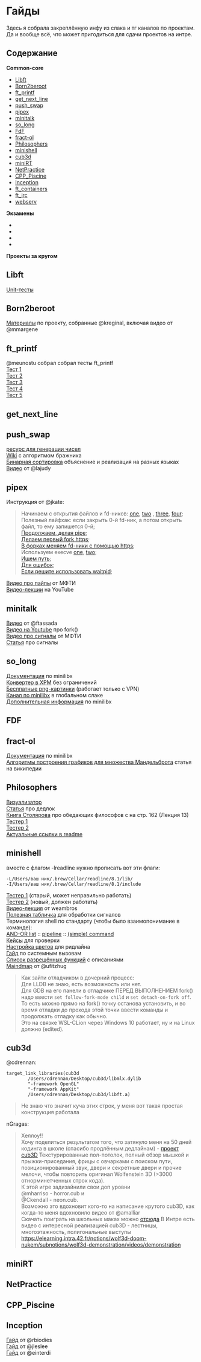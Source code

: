 # Гайды

Здесь я собрала закреплённую инфу из слака и тг каналов по проектам. Да и вообще всё, что может пригодиться для сдачи проектов на интре.

Содержание
----------
**Common-core**
- [Libft](#libft)
- [Born2beroot](#b2b)
- [ft_printf](#printf)
- [get_next_line](#gnl)
- [push_swap](#push_swap)
- [pipex](#pipex)
- [minitalk](#minitalk)
- [so_long](#so_long)
- [FdF](#fdf)
- [fract-ol](#fract_ol)
- [Philosophers](#philo)
- [minishell](#minishell)
- [cub3d](#cub3d)
- [miniRT](#minirt)
- [NetPractice](#netpractice)
- [CPP_Piscine](#cpp)
- [Inception](#inception)
- [ft_containers](#containers)
- [ft_irc](#irc)
- [webserv](#webserv)

**Экзамены**
- [](#)
- [](#)
- [](#)
- [](#)

**Проекты за кругом**

<a name="libft">Libft</a>  
----------

[Unit-тесты](https://github.com/alelievr/libft-unit-test)

<a name="b2b">Born2beroot</a>  
----------

[Материалы](https://gitlab.com/NickKeepKind/born2beroot) по проекту, собранные @kreginal, включая видео от @mmargene

<a name="printf">ft_printf</a>  
----------
@meunostu собрал собрал тесты ft_printf  
[Тест 1](https://github.com/charMstr/printf_lover_v2)  
[Тест 2](https://github.com/Mazoise/42TESTERS-PRINTF)  
[Тест 3](https://github.com/cacharle/ft_printf_test)  
[Тест 4](https://github.com/gavinfielder/pft)  
[Тест 5](https://github.com/cclaude42/PFT_2019)  

<a name="gnl">get_next_line</a>  
----------
<a name="push_swap">push_swap</a>  
----------
[ресурс для генерации чисел](https://stattrek.com/statistics/random-number-generator.aspx#error)  
[Wiki](https://github.com/VBrazhnik/Push_swap/wiki/Algorithm) с алгоритмом бражника  
[Бинарная сортировка](https://www.programiz.com/dsa/radix-sort) объяснение и реализация на разных языках  
[Видео](https://www.youtube.com/watch?v=KeDXVukgd9g) от @lajudy

<a name="pipex">pipex</a>  
----------
Инструкция от @jkate:  
>Начинаем с открытия файлов и fd-ников: [one](http://www.c-cpp.ru/content/open-rtlopen), [two](http://codewiki.wikidot.com/c:system-calls:open) , [three](http://www.ccfit.nsu.ru/~deviv/courses/unix/unix/ng1e3d8.html), [four](https://coderoad.ru/2245193/Почему-open-создает-мой-файл-с-неправильными-разрешениями);  
Полезный лайфхак: если закрыть 0-й fd-ник, а потом открыть файл, то ему запишется 0-й;  
[Продолжаем, делая pipe](https://www.geeksforgeeks.org/pipe-system-call/);  
[Делаем первый fork https](//man7.org/linux/man-pages/man2/fork.2.html);  
[В форках меняем fd-ники с помощью https](//www.opennet.ru/man.shtml?topic=dup2&category=2&russian=0);  
Используем execve [one](https://man7.org/linux/man-pages/man2/execve.2.html), [two](https://www.opennet.ru/man.shtmltopic=execve&russian=0&category=&submit=%F0%CF%CB%C1%DA%C1%D4%D8+man);  
[Ищем путь](https://www.opennet.ru/man.shtml?topic=access&russian=0&category=&submit=%F0%CF%CB%C1%DA%C1%D4%D8+man);  
[Для ошибок](http://www.c-cpp.ru/books/exit);  
[Если решите использовать waitpid](https://stackoverflow.com/questions/21248840/example-of-waitpid-in-use); 

[Видео про пайпы](https://www.youtube.com/watch?v=vLl7P0PCfE4) от МФТИ  
[Видео-лекции](https://www.youtube.com/watch?v=6xbLgZpOBi8&t=2s) на YouTube  

<a name="minitalk">minitalk</a>  
----------

[Видео](https://youtu.be/E-bk6EkNsnY) от @ftassada  
[Видео на Youtube](https://www.youtube.com/playlist?list=PLfqABt5AS4FkW5mOn2Tn9ZZLLDwA3kZUY) про fork()  
[Видео про сигналы](https://www.youtube.com/watch?v=xrdUAfAHf-s) от МФТИ  
[Статья](https://www.opennet.ru/docs/RUS/glibc/glibc-21.html#ss21.1) про сигналы

<a name="so_long">so_long</a>  
----------
[Документация](https://harm-smits.github.io/42docs/libs/minilibx.html) по minilibx   
[Конвертер в XPM](https://www.online-utility.org/image/convert/to/XPM) без ограничений  
[Беслпатные png-картинки](https://www.freepng.ru/) (работает только с VPN)  
[Канал по minilibx](https://42born2code.slack.com/archives/C9VCML4KB/p1624302999003100) в глобальном слаке   
[Дополнительная информация](https://aurelienbrabant.fr/blog/getting-started-with-the-minilibx) по minilibx

<a name="fdf">FDF</a>  
----------

<a name="fract_ol">fract-ol</a>  
----------
[Документация](https://harm-smits.github.io/42docs/libs/minilibx.html) по minilibx   
[Алгоритмы построения графиков для множества Мандельброта](https://en.m.wikipedia.org/wiki/Plotting_algorithms_for_the_Mandelbrot_set) статья на википедии  

<a name="philo">Philosophers</a>  
----------
[Визуализатор](https://nafuka11.github.io/philosophers-visualizer/)  
[Статья](https://learnc.info/c/pthreads_deadlock.html) про дедлок  
[Книга Столярова](http://www.stolyarov.info/books/pdf/osintro.pdf) про обедающих философов с на стр. 162 (Лекция 13)  
[Тестер 1](https://github.com/cacharle/philosophers_test)  
[Тестер 2](https://github.com/nesvoboda/socrates)  
[Актуальные ссылки в readme](https://github.com/4-o-4/42_philosophers)  

<a name="minishell">minishell</a>  
----------
вместе с флагом -lreadline нужно прописать вот эти флаги:  
```
-L/Users/ваш ник/.brew/Cellar/readline/8.1/lib/  
-I/Users/ваш ник/.brew/Cellar/readline/8.1/include  
```
[Тестер 1](https://pypi.org/project/minishell-test/#description) (старый, может неправильно работать)  
[Тестер 2](https://github.com/alchrist42/msh_tester) (новый, должен работать)  
[Видео-лекция](https://www.youtube.com/watch?v=Um3pzuee-4Y) от weambros  
[Полезная табличка]() для обработки сигналов   
Терминология shell по стандарту (чтобы было взаимопонимание в команде):  
 [AND-OR list](https://pubs.opengroup.org/onlinepubs/9699919799/utilities/V3_chap02.html#tag_18_09_03) :: [pipeline](https://pubs.opengroup.org/onlinepubs/9699919799/utilities/V3_chap02.html#tag_18_09_02) :: [(simple) command](https://pubs.opengroup.org/onlinepubs/9699919799/utilities/V3_chap02.html#tag_18_09_01)  
[Кейсы](https://docs.google.com/spreadsheets/d/1RPxSWKzRELfAirkaLeqqzoEArkaq9Vy7tTEHEnamlgA/edit#gid=0) для проверки  
[Настройка цветов](https://github.com/tlucanti/minishell/blob/master/inc/color.h) для ридлайна  
[Гайд](http://ccfit.nsu.ru/~deviv/courses/unix/unix/menu.html) по системным вызовам  
[Список разрешённых функций](https://github.com/bakyt92/09_minishell/blob/master/Functions_approved.md) с описаниями  
[Maindmap](https://miro.com/app/board/uXjVOnCCft4=/) от @ufitzhug  
> Как зайти отладчиком в дочерний процесс:  
Для LLDB не знаю, есть возможность или нет.  
Для GDB на его панели в отладчике ПЕРЕД ВЫПОЛНЕНИЕМ fork() надо ввести ```set follow-fork-mode child``` и ```set detach-on-fork off```. То есть можно прямо на fork() точку останова установить, и во время отладки до прохода этой точки ввести команды и продолжать отладку как обычно.  
Это на связке WSL-CLion через Windows 10 работает, ну и на Linux должно (edited).  

<a name="cub3d">cub3d</a>
----------
@cdrennan:
>
```
target_link_libraries(cub3d
        /Users/cdrennan/Desktop/cub3d/libmlx.dylib
        "-framework OpenGL"
        "-framework AppKit"
        /Users/cdrennan/Desktop/cub3d/libft.a)
```
>Не знаю что значит куча этих строк, у меня вот такая простая  конструкция работала

nGragas:
> Хеллоу!!  
Хочу поделиться результатом того, что затянуло меня на 50 дней кодинга в школе (спасибо продлённым дедлайнам) - [проект cub3D](https://youtu.be/ujFoM7Q15zM) 
Текстурированные пол-потолок, полный обзор мышкой и прыжки-приседания, фрицы с овчарками с поиском пути, позиционированный звук, двери и секретные двери и прочие мелочи, чтобы повторить оригинал Wolfenstein 3D (>3000 отнорминетченных строк кода).  
К этой игре задизайнили свои доп уровни   
@mharriso - horror.cub и   
@Сkendall - neon.cub.  
Возможно это вдохновит кого-то на написание крутого cub3D, как когда-то меня вдохновило видео от @amalliar   
Скачать поиграть на школьных маках можно [отсюда](https://github.com/Rush-iam/nGragasstein3D-cub3D/releases)
В Интре есть видео с интересной реализацией cub3D - лестницы, многоэтажность, полигональные выступы
https://elearning.intra.42.fr/notions/wolf3d-doom-nukem/subnotions/wolf3d-demonstration/videos/demonstration
[]()
[]()
[]()
[]()
[]()
[]()
[]()
[]()
[]()

<a name="minirt">miniRT</a>  
----------
[]()
[]()
[]()
[]()
[]()
[]()

<a name="netpractice">NetPractice</a>  
----------
[]()
[]()
[]()
[]()
[]()
[]()

<a name="cpp">CPP_Piscine</a>
----------
[]()
[]()
[]()
[]()
[]()
[]()

<a name="inception">Inception</a>  
----------
[Гайд](https://github.com/rbiodies/inception) от @rbiodies  
[Гайд](https://github.com/codesshaman/inception) от @jleslee  
[Гайд](https://github.com/luta-wolf/inception) от @einterdi  
